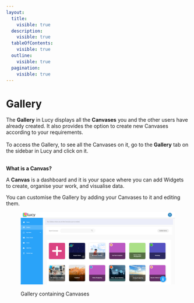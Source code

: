 ```yaml
---
layout:
  title:
    visible: true
  description:
    visible: true
  tableOfContents:
    visible: true
  outline:
    visible: true
  pagination:
    visible: true
---
```


# Gallery

The **Gallery** in Lucy displays all the **Canvases** you and the other users have already created. It also provides the option to create new Canvases according to your requirements.\
\
To access the Gallery, to see all the Canvases on it,  go to the **Gallery** tab on the sidebar in Lucy and click on it.&#x20;

\
**What is a Canvas?**

A **Canvas** is a dashboard and it is your space where you can add Widgets to create, organise your work, and visualise data.&#x20;

You can customise the Gallery by adding your Canvases to it and editing them.

<figure><img src="../.gitbook/assets/Gallery_2.png" alt=""><figcaption><p>Gallery containing Canvases</p></figcaption></figure>
